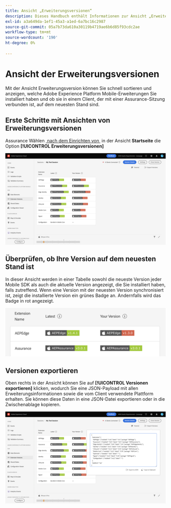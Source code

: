 ```yaml
---
title: Ansicht „Erweiterungsversionen“
description: Dieses Handbuch enthält Informationen zur Ansicht „Erweiterungsversionen“ in Adobe Experience Platform Assurance.
exl-id: a3a649da-1ef1-45a3-a1ed-6a7bc16c2987
source-git-commit: 05a7b73da610a30119b4719ae6b6d85f93cdc2ae
workflow-type: tm+mt
source-wordcount: '190'
ht-degree: 0%

---
```


# Ansicht der Erweiterungsversionen

Mit der Ansicht Erweiterungsversion können Sie schnell sortieren und anzeigen, welche Adobe Experience Platform Mobile-Erweiterungen Sie installiert haben und ob sie in einem Client, der mit einer Assurance-Sitzung verbunden ist, auf dem neuesten Stand sind.

## Erste Schritte mit Ansichten von Erweiterungsversionen

Assurance Wählen [&#x200B; nach dem Einrichten von &#x200B;](../tutorials/implement-assurance.md) in der Ansicht **Startseite** die Option **[!UICONTROL Erweiterungsversionen]**

![Erweiterungsversionen](./images/versions/versions-extension.png)

## Überprüfen, ob Ihre Version auf dem neuesten Stand ist

In dieser Ansicht werden in einer Tabelle sowohl die neueste Version jeder Mobile SDK als auch die aktuelle Version angezeigt, die Sie installiert haben, falls zutreffend. Wenn eine Version mit der neuesten Version synchronisiert ist, zeigt die installierte Version ein grünes Badge an. Andernfalls wird das Badge in rot angezeigt.

![Vergleich der Erweiterungsversionen](./images/versions/versions-extension-version.png)

## Versionen exportieren

Oben rechts in der Ansicht können Sie auf **[!UICONTROL Versionen exportieren]** klicken, wodurch Sie eine JSON-Payload mit allen Erweiterungsinformationen sowie die vom Client verwendete Plattform erhalten. Sie können diese Daten in eine JSON-Datei exportieren oder in die Zwischenablage kopieren.

![Export von Erweiterungsversionen](./images/versions/versions-extension-export.png)
